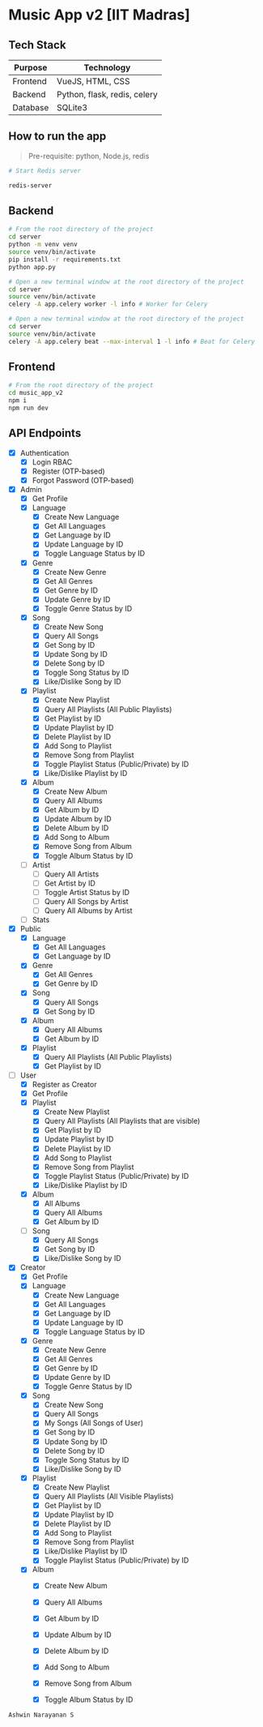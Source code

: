 # Music App v2 [IIT Madras]

## Tech Stack

| Purpose | Technology |
| --- | --- |
| Frontend | VueJS, HTML, CSS |
| Backend | Python, flask, redis, celery |
| Database | SQLite3 |

## How to run the app

> Pre-requisite: python, Node.js, redis

```bash
# Start Redis server

redis-server
```

## Backend

```bash
# From the root directory of the project
cd server
python -m venv venv
source venv/bin/activate
pip install -r requirements.txt
python app.py

# Open a new terminal window at the root directory of the project
cd server
source venv/bin/activate
celery -A app.celery worker -l info # Worker for Celery

# Open a new terminal window at the root directory of the project
cd server
source venv/bin/activate
celery -A app.celery beat --max-interval 1 -l info # Beat for Celery

```

## Frontend

```bash
# From the root directory of the project
cd music_app_v2
npm i
npm run dev
```

## API Endpoints

- [x] Authentication
    - [x] Login RBAC
    - [x] Register (OTP-based)
    - [x] Forgot Password (OTP-based)
- [x] Admin
    - [x] Get Profile
    - [x] Language
        - [x] Create New Language
        - [x] Get All Languages
        - [x] Get Language by ID
        - [x] Update Language by ID
        - [x] Toggle Language Status by ID
    - [x] Genre
        - [x] Create New Genre
        - [x] Get All Genres
        - [x] Get Genre by ID
        - [x] Update Genre by ID
        - [x] Toggle Genre Status by ID
    - [x] Song
        - [x] Create New Song
        - [x] Query All Songs
        - [x] Get Song by ID
        - [x] Update Song by ID
        - [x] Delete Song by ID
        - [x] Toggle Song Status by ID
        - [x] Like/Dislike Song by ID
    - [x] Playlist
        - [x] Create New Playlist
        - [x] Query All Playlists (All Public Playlists)
        - [x] Get Playlist by ID
        - [x] Update Playlist by ID
        - [x] Delete Playlist by ID
        - [x] Add Song to Playlist
        - [x] Remove Song from Playlist
        - [x] Toggle Playlist Status (Public/Private) by ID
        - [x] Like/Dislike Playlist by ID
    - [x] Album
        - [x] Create New Album
        - [x] Query All Albums
        - [x] Get Album by ID
        - [x] Update Album by ID
        - [x] Delete Album by ID
        - [x] Add Song to Album
        - [x] Remove Song from Album
        - [x] Toggle Album Status by ID
    - [ ] Artist
        - [ ] Query All Artists
        - [ ] Get Artist by ID
        - [ ] Toggle Artist Status by ID
        - [ ] Query All Songs by Artist
        - [ ] Query All Albums by Artist
    - [ ] Stats
- [x] Public
    - [x] Language
        - [x] Get All Languages
        - [x] Get Language by ID
    - [x] Genre
        - [x] Get All Genres
        - [x] Get Genre by ID
    - [x] Song
        - [x] Query All Songs
        - [x] Get Song by ID
    - [x] Album
        - [x] Query All Albums
        - [x] Get Album by ID
    - [x] Playlist
        - [x] Query All Playlists (All Public Playlists)
        - [x] Get Playlist by ID
- [ ] User
    - [x] Register as Creator
    - [x] Get Profile
    - [x] Playlist
        - [x] Create New Playlist
        - [x] Query All Playlists (All Playlists that are visible)
        - [x] Get Playlist by ID
        - [x] Update Playlist by ID
        - [x] Delete Playlist by ID
        - [x] Add Song to Playlist
        - [x] Remove Song from Playlist
        - [x] Toggle Playlist Status (Public/Private) by ID
        - [x] Like/Dislike Playlist by ID
    - [x] Album
        - [x] All Albums
        - [x] Query All Albums
        - [x] Get Album by ID
    - [ ] Song
        - [x] Query All Songs
        - [x] Get Song by ID
        - [x] Like/Dislike Song by ID
- [x] Creator
    - [x] Get Profile
    - [x] Language
        - [x] Create New Language
        - [x] Get All Languages
        - [x] Get Language by ID
        - [x] Update Language by ID
        - [x] Toggle Language Status by ID
    - [x] Genre
        - [x] Create New Genre
        - [x] Get All Genres
        - [x] Get Genre by ID
        - [x] Update Genre by ID
        - [x] Toggle Genre Status by ID
    - [x] Song
        - [x] Create New Song
        - [x] Query All Songs
        - [x] My Songs (All Songs of User)
        - [x] Get Song by ID
        - [x] Update Song by ID
        - [x] Delete Song by ID
        - [x] Toggle Song Status by ID
        - [x] Like/Dislike Song by ID
    - [x] Playlist
        - [x] Create New Playlist
        - [x] Query All Playlists (All Visible Playlists)
        - [x] Get Playlist by ID
        - [x] Update Playlist by ID
        - [x] Delete Playlist by ID
        - [x] Add Song to Playlist
        - [x] Remove Song from Playlist
        - [x] Like/Dislike Playlist by ID
        - [x] Toggle Playlist Status (Public/Private) by ID
    - [x] Album
        - [x] Create New Album
        - [x] Query All Albums
        - [x] Get Album by ID
        - [x] Update Album by ID
        - [x] Delete Album by ID
        - [x] Add Song to Album
        - [x] Remove Song from Album
        - [x] Toggle Album Status by ID


`Ashwin Narayanan S`